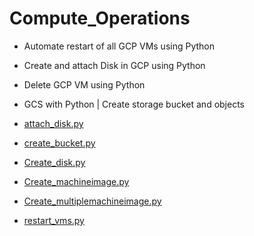 # Compute_Operations

- Automate restart of all GCP VMs using Python
- Create and attach Disk in GCP using Python
- Delete GCP VM using Python
- GCS with Python | Create storage bucket and objects
  
- [attach_disk.py]()
- [create_bucket.py]()
- [Create_disk.py]()
- [Create_machineimage.py]()
- [Create_multiplemachineimage.py]()
- [restart_vms.py]() 
